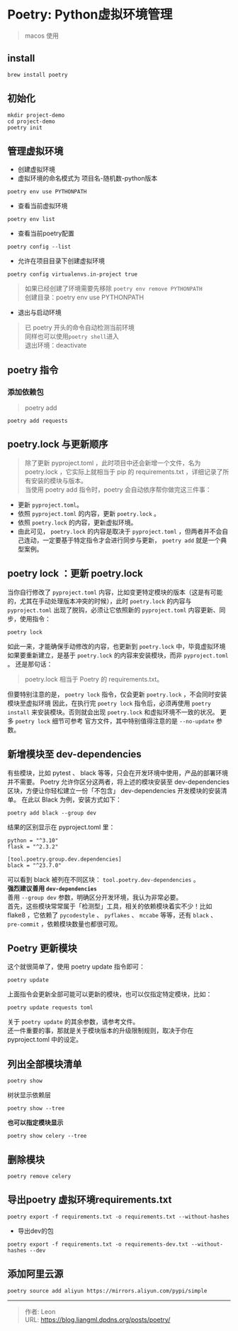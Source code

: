 # Poetry: Python虚拟环境管理

> macos 使用
## install
```shell
brew install poetry
```
## 初始化
```shell
mkdir project-demo
cd project-demo
poetry init
```
## 管理虚拟环境
* 创建虚拟环境
* 虚拟环境的命名模式为 项目名-随机数-python版本
```shell
poetry env use PYTHONPATH
```
* 查看当前虚拟环境
```shell
poetry env list
```
* 查看当前poetry配置
```shell
poetry config --list 
```
* 允许在项目目录下创建虚拟环境
```shell
poetry config virtualenvs.in-project true
```
> 如果已经创建了环境需要先移除 ```poetry env remove PYTHONPATH```  
> 创建目录：poetry env use PYTHONPATH
* 退出与启动环境
> 已 poetry 开头的命令自动检测当前环境  
> 同样也可以使用```poetry shell```进入  
> 退出环境：deactivate

## poetry 指令
### 添加依赖包
> poetry add
```shell
poetry add requests
```
## poetry.lock 与更新顺序
> 除了更新 pyproject.toml ，此时项目中还会新增一个文件，名为 poetry.lock ，它实际上就相当于 pip 的 requirements.txt ，详细记录了所有安装的模块与版本。  
> 当使用 poetry add 指令时，poetry 会自动依序帮你做完这三件事：
* 更新 `pyproject.toml`。
* 依照 `pyproject.toml` 的内容，更新 `poetry.lock` 。
* 依照 `poetry.lock` 的内容，更新虚拟环境。
* 由此可见， `poetry.lock` 的内容是取决于 `pyproject.toml` ，但两者并不会自己连动，一定要基于特定指令才会进行同步与更新， `poetry add` 就是一个典型案例。

## poetry lock ：更新 poetry.lock
当你自行修改了 `pyproject.toml` 内容，比如变更特定模块的版本（这是有可能的，尤其在手动处理版本冲突的时候），此时 `poetry.lock` 的内容与 `pyproject.toml` 出现了脱钩，必须让它依照新的 `pyproject.toml` 内容更新、同步，使用指令：
```shell
poetry lock
```
如此一来，才能确保手动修改的内容，也更新到 `poetry.lock` 中，毕竟虚拟环境如果要重新建立，是基于 `poetry.lock` 的内容来安装模块，而非 `pyproject.toml` 。
还是那句话：
> poetry.lock 相当于 Poetry 的 requirements.txt。

但要特别注意的是， `poetry lock` 指令，仅会更新 `poetry.lock` ，不会同时安装模块至虚拟环境
因此，在执行完 `poetry lock` 指令后，必须再使用 `poetry install` 来安装模块。否则就会出现 `poetry.lock` 和虚拟环境不一致的状况。
更多 `poetry lock` 细节可参考 官方文件，其中特别值得注意的是 `--no-update` 参数。

## 新增模块至 dev-dependencies
有些模块，比如 pytest 、 black 等等，只会在开发环境中使用，产品的部署环境并不需要。
Poetry 允许你区分这两者，将上述的模块安装至 dev-dependencies 区块，方便让你轻松建立一份「不包含」 dev-dependencies 开发模块的安装清单。
在此以 Black 为例，安装方式如下：
```shell
poetry add black --group dev
```
结果的区别显示在 pyproject.toml 里：
```[tool.poetry.dependencies]
python = "^3.10"
flask = "^2.3.2"

[tool.poetry.group.dev.dependencies]
black = "^23.7.0"
```
可以看到 black 被列在不同区块： `tool.poetry.dev-dependencies` 。  
**强烈建议善用 `dev-dependencies`**  
善用 `--group dev` 参数，明确区分开发环境，我认为非常必要。  
首先，这些模块常常属于「检测型」工具，相关的依赖模块着实不少！比如 flake8 ，它依赖了 `pycodestyle` 、 `pyflakes` 、 `mccabe` 等等，还有 `black` 、 `pre-commit` ，依赖模块数量也都很可观。  
## Poetry 更新模块
这个就很简单了，使用 poetry update 指令即可：
```shell
poetry update
```
上面指令会更新全部可能可以更新的模块，也可以仅指定特定模块，比如：
```shell
poetry update requests toml
```
关于 `poetry update` 的其余参数，请参考文件。  
还一件重要的事，那就是关于模块版本的升级限制规则，取决于你在 pyproject.toml 中的设定。  
## 列出全部模块清单
```shell
poetry show
```
树状显示依赖层
```shell
poetry show --tree
```
**也可以指定模块显示**
```shell
poetry show celery --tree 
```
## 删除模块
```shell
poetry remove celery
```
## 导出poetry 虚拟环境requirements.txt
```shell
poetry export -f requirements.txt -o requirements.txt --without-hashes
```
* 导出dev的包
```shell
poetry export -f requirements.txt -o requirements-dev.txt --without-hashes --dev
```
## 添加阿里云源
```shell
poetry source add aliyun https://mirrors.aliyun.com/pypi/simple
```

---

> 作者: Leon  
> URL: https://blog.liangml.dpdns.org/posts/poetry/  


